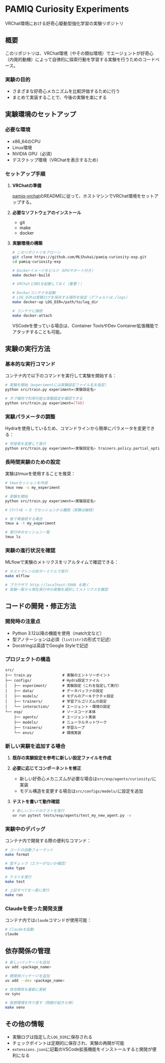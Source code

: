 # PAMIQ Curiosity Experiments

VRChat環境における好奇心駆動型強化学習の実験リポジトリ

## 概要

このリポジトリは、VRChat環境（やその類似環境）でエージェントが好奇心（内発的動機）によって自律的に探索行動を学習する実験を行うためのコードベース。

### 実験の目的

- さまざまな好奇心メカニズムを比較評価するために行う
- まとめて実装することで、今後の実験を楽にする

## 実験環境のセットアップ

### 必要な環境

- x86_64のCPU
- Linux環境
- NVIDIA GPU（必須）
- デスクトップ環境（VRChatを表示するため）

### セットアップ手順

1. **VRChatの準備**
   
   [pamiq-vrchat](https://github.com/MLShukai/pamiq-vrchat)のREADMEに従って、ホストマシンでVRChat環境をセットアップする。

2. **必要なソフトウェアのインストール**
    - git
    - make
    - docker

3. **実験環境の構築**
   ```bash
   # このリポジトリをクローン
   git clone https://github.com/MLShukai/pamiq-curiosity-exp.git
   cd pamiq-curiosity-exp
   
   # Dockerイメージをビルド（GPUサポート付き）
   make docker-build
   
   # VRChatとOBSを起動しておく（重要！）
   
   # Dockerコンテナを起動
   # LOG_DIRは実験ログを保存する場所を指定（デフォルトは./logs）
   make docker-up LOG_DIR=/path/to/log_dir
   
   # コンテナに接続
   make docker-attach
   ```

   VSCodeを使っている場合は、Container ToolsやDev Container拡張機能でアタッチすることも可能。

## 実験の実行方法

### 基本的な実行コマンド

コンテナ内で以下のコマンドを実行して実験を開始する：

```bash
# 実験を開始（experimentには実験設定ファイル名を指定）
python src/train.py experiment=<実験設定名>

# タブ補完で利用可能な実験設定を確認できる
python src/train.py experiment=[TAB]
```

### 実験パラメータの調整

Hydraを使用しているため、コマンドラインから簡単にパラメータを変更できる：

```bash
# 学習率を変更して実行
python src/train.py experiment=<実験設定名> trainers.policy.partial_optimizer.lr=3e-4
```

### 長時間実験のための設定

実験はtmuxを使用することを推奨：

```bash
# tmuxセッションを作成
tmux new -s my_experiment

# 実験を開始
python src/train.py experiment=<実験設定名>

# Ctrl+B → D でセッションから離脱（実験は継続）

# 後で再接続する場合
tmux a -t my_experiment

# 実行中のセッション一覧
tmux ls
```

### 実験の進行状況を確認

MLflowで実験のメトリクスをリアルタイムで確認できる：

```bash
# ホストマシンの別ターミナルで実行
make mlflow

# ブラウザで http://localhost:5000 を開く
# 実験一覧から現在実行中の実験を選択してメトリクスを確認
```

## コードの開発・修正方法

### 開発時の注意点

- Python 3.12以降の機能を使用（match文など）
- 型アノテーションは必須（`list[str]`の形式で記述）
- Docstringは英語でGoogle Styleで記述

### プロジェクトの構造

```
src/
├── train.py              # 実験のエントリーポイント
├── configs/              # Hydra設定ファイル
│   ├── experiment/       # 実験設定（これを指定して実行）
│   ├── data/             # データバッファの設定
│   ├── models/           # モデルのアーキテクチャ設定
│   ├── trainers/         # 学習アルゴリズムの設定
│   └── interaction/      # エージェント・環境の設定
└── exp/                  # ソースコード本体
    ├── agents/           # エージェント実装
    ├── models/           # ニューラルネットワーク
    ├── trainers/         # 学習ループ
    └── envs/             # 環境実装
```

### 新しい実験を追加する場合

1. **既存の実験設定を参考に新しい設定ファイルを作成**

2. **必要に応じてコンポーネントを修正**
   - 新しい好奇心メカニズムが必要な場合は`src/exp/agents/curiosity/`に実装
   - モデル構造を変更する場合は`src/configs/models/`に設定を追加

3. **テストを書いて動作確認**
   ```bash
   # 新しいコードのテストを実行
   uv run pytest tests/exp/agents/test_my_new_agent.py -v
   ```

### 実験中のデバッグ

コンテナ内で開発する際の便利なコマンド：

```bash
# コードの自動フォーマット
make format

# 型チェック（エラーがないか確認）
make type

# テストを実行
make test

# 上記すべてを一度に実行
make run
```

### Claudeを使った開発支援

コンテナ内では`claude`コマンドが使用可能：

```bash
# Claudeを起動
claude
```

## 依存関係の管理

```bash
# 新しいパッケージを追加
uv add <package_name>

# 開発用パッケージを追加
uv add --dev <package_name>

# 依存関係を最新に更新
uv sync

# 仮想環境を作り直す（問題が起きた時）
make venv
```

## その他の情報

- 実験ログは指定した`LOG_DIR`に保存される
- チェックポイントは定期的に保存され、実験の再開が可能
- `extensions.json`に記載のVSCode拡張機能をインストールすると開発が便利になる
